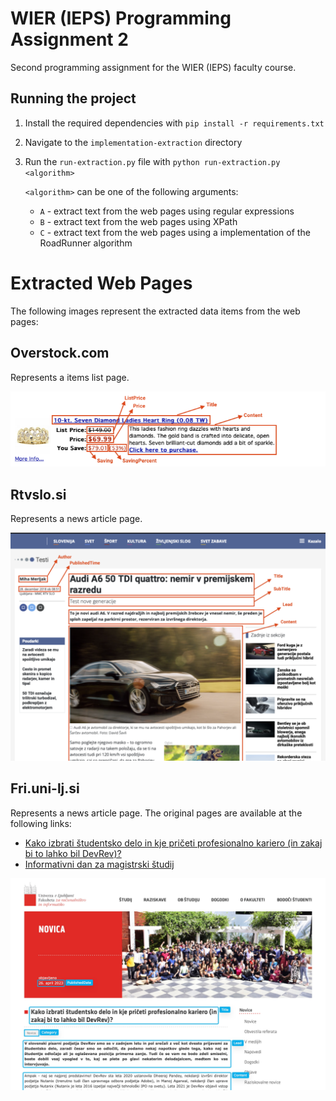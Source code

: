# WIER (IEPS) Programming Assignment 2
Second programming assignment for the WIER (IEPS) faculty course.

## Running the project
1. Install the required dependencies with `pip install -r requirements.txt`
2. Navigate to the `implementation-extraction` directory
3. Run the `run-extraction.py` file with `python run-extraction.py <algorithm>`

    `<algorithm>` can be one of the following arguments:
    - `A` - extract text from the web pages using regular expressions
    - `B` - extract text from the web pages using XPath
    - `C` - extract text from the web pages using a implementation of the RoadRunner algorithm

# Extracted Web Pages
The following images represent the extracted data items from the web pages:

## Overstock.com
Represents a items list page.

![Marked items for overstock.com](docs/images/overstock-marked-items.png)

## Rtvslo.si
Represents a news article page.

![Marked items for rtvslo.si](docs/images/rtvslo-marked-items.png)

## Fri.uni-lj.si
Represents a news article page. The original pages are available at the following links:
- [Kako izbrati študentsko delo in kje pričeti profesionalno kariero (in zakaj bi to lahko bil DevRev)?](https://fri.uni-lj.si/sl/novice/novica/kako-izbrati-studentsko-delo-kje-priceti-profesionalno-kariero-zakaj-bi-lahko-bil)
- [Informativni dan za magistrski študij](https://fri.uni-lj.si/sl/novice/novica/informativni-dan-za-magistrski-studij-2)

![Marked items for fri.uni-lj.si](docs/images/fri-marked-items.jpeg)